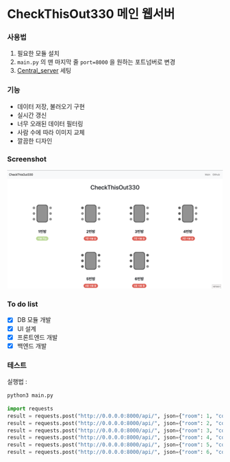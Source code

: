 # CheckThisOut330 메인 웹서버

### 사용법

1. 필요한 모듈 설치
2. `main.py` 의 맨 마지막 줄 `port=8000` 을 원하는 포트넘버로 변경
3. [Central_server](https://github.com/CheckThisOut330/Central_server) 세팅

### 기능

* 데이터 저장, 불러오기 구현
* 실시간 갱신
* 너무 오래된 데이터 필터링
* 사람 수에 따라 이미지 교체
* 깔끔한 디자인

### Screenshot
![screenshot](images/screenshot.png)

### To do list

* [x] DB 모듈 개발
* [x] UI 설계
* [x] 프론트엔드 개발
* [x] 백엔드 개발

### 테스트
실행법 :
```bash
python3 main.py
```
```py
import requests
result = requests.post("http://0.0.0.0:8000/api/", json={"room": 1, "count": 0})
result = requests.post("http://0.0.0.0:8000/api/", json={"room": 2, "count": 1})
result = requests.post("http://0.0.0.0:8000/api/", json={"room": 3, "count": 2})
result = requests.post("http://0.0.0.0:8000/api/", json={"room": 4, "count": 3})
result = requests.post("http://0.0.0.0:8000/api/", json={"room": 5, "count": 4})
result = requests.post("http://0.0.0.0:8000/api/", json={"room": 6, "count": 5})
```
